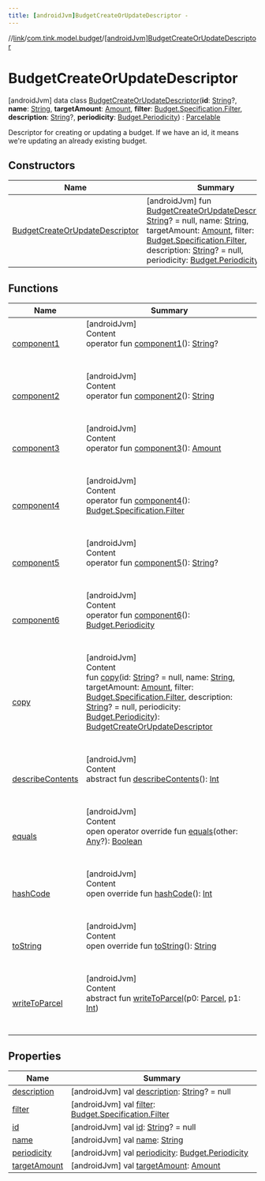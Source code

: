 ```yaml
---
title: [androidJvm]BudgetCreateOrUpdateDescriptor -
---
```

//[link](../../index.md)/[com.tink.model.budget](../index.md)/[[androidJvm]BudgetCreateOrUpdateDescriptor](index.md)



# BudgetCreateOrUpdateDescriptor  
 [androidJvm] data class [BudgetCreateOrUpdateDescriptor](index.md)(**id**: [String](https://kotlinlang.org/api/latest/jvm/stdlib/kotlin/-string/index.html)?, **name**: [String](https://kotlinlang.org/api/latest/jvm/stdlib/kotlin/-string/index.html), **targetAmount**: [Amount](../../com.tink.model.misc/[android-jvm]-amount/index.md), **filter**: [Budget.Specification.Filter](../[android-jvm]-budget/-specification/-filter/index.md), **description**: [String](https://kotlinlang.org/api/latest/jvm/stdlib/kotlin/-string/index.html)?, **periodicity**: [Budget.Periodicity](../[android-jvm]-budget/-periodicity/index.md)) : [Parcelable](https://developer.android.com/reference/kotlin/android/os/Parcelable.html)

Descriptor for creating or updating a budget. If we have an id, it means we're updating an already existing budget.

   


## Constructors  
  
|  Name|  Summary| 
|---|---|
| <a name="com.tink.model.budget/BudgetCreateOrUpdateDescriptor/BudgetCreateOrUpdateDescriptor/#kotlin.String?#kotlin.String#com.tink.model.misc.Amount#com.tink.model.budget.Budget.Specification.Filter#kotlin.String?#com.tink.model.budget.Budget.Periodicity/PointingToDeclaration/"></a>[BudgetCreateOrUpdateDescriptor](-budget-create-or-update-descriptor.md)| <a name="com.tink.model.budget/BudgetCreateOrUpdateDescriptor/BudgetCreateOrUpdateDescriptor/#kotlin.String?#kotlin.String#com.tink.model.misc.Amount#com.tink.model.budget.Budget.Specification.Filter#kotlin.String?#com.tink.model.budget.Budget.Periodicity/PointingToDeclaration/"></a> [androidJvm] fun [BudgetCreateOrUpdateDescriptor](-budget-create-or-update-descriptor.md)(id: [String](https://kotlinlang.org/api/latest/jvm/stdlib/kotlin/-string/index.html)? = null, name: [String](https://kotlinlang.org/api/latest/jvm/stdlib/kotlin/-string/index.html), targetAmount: [Amount](../../com.tink.model.misc/[android-jvm]-amount/index.md), filter: [Budget.Specification.Filter](../[android-jvm]-budget/-specification/-filter/index.md), description: [String](https://kotlinlang.org/api/latest/jvm/stdlib/kotlin/-string/index.html)? = null, periodicity: [Budget.Periodicity](../[android-jvm]-budget/-periodicity/index.md))   <br>


## Functions  
  
|  Name|  Summary| 
|---|---|
| <a name="com.tink.model.budget/BudgetCreateOrUpdateDescriptor/component1/#/PointingToDeclaration/"></a>[component1](component1.md)| <a name="com.tink.model.budget/BudgetCreateOrUpdateDescriptor/component1/#/PointingToDeclaration/"></a>[androidJvm]  <br>Content  <br>operator fun [component1](component1.md)(): [String](https://kotlinlang.org/api/latest/jvm/stdlib/kotlin/-string/index.html)?  <br><br><br>
| <a name="com.tink.model.budget/BudgetCreateOrUpdateDescriptor/component2/#/PointingToDeclaration/"></a>[component2](component2.md)| <a name="com.tink.model.budget/BudgetCreateOrUpdateDescriptor/component2/#/PointingToDeclaration/"></a>[androidJvm]  <br>Content  <br>operator fun [component2](component2.md)(): [String](https://kotlinlang.org/api/latest/jvm/stdlib/kotlin/-string/index.html)  <br><br><br>
| <a name="com.tink.model.budget/BudgetCreateOrUpdateDescriptor/component3/#/PointingToDeclaration/"></a>[component3](component3.md)| <a name="com.tink.model.budget/BudgetCreateOrUpdateDescriptor/component3/#/PointingToDeclaration/"></a>[androidJvm]  <br>Content  <br>operator fun [component3](component3.md)(): [Amount](../../com.tink.model.misc/[android-jvm]-amount/index.md)  <br><br><br>
| <a name="com.tink.model.budget/BudgetCreateOrUpdateDescriptor/component4/#/PointingToDeclaration/"></a>[component4](component4.md)| <a name="com.tink.model.budget/BudgetCreateOrUpdateDescriptor/component4/#/PointingToDeclaration/"></a>[androidJvm]  <br>Content  <br>operator fun [component4](component4.md)(): [Budget.Specification.Filter](../[android-jvm]-budget/-specification/-filter/index.md)  <br><br><br>
| <a name="com.tink.model.budget/BudgetCreateOrUpdateDescriptor/component5/#/PointingToDeclaration/"></a>[component5](component5.md)| <a name="com.tink.model.budget/BudgetCreateOrUpdateDescriptor/component5/#/PointingToDeclaration/"></a>[androidJvm]  <br>Content  <br>operator fun [component5](component5.md)(): [String](https://kotlinlang.org/api/latest/jvm/stdlib/kotlin/-string/index.html)?  <br><br><br>
| <a name="com.tink.model.budget/BudgetCreateOrUpdateDescriptor/component6/#/PointingToDeclaration/"></a>[component6](component6.md)| <a name="com.tink.model.budget/BudgetCreateOrUpdateDescriptor/component6/#/PointingToDeclaration/"></a>[androidJvm]  <br>Content  <br>operator fun [component6](component6.md)(): [Budget.Periodicity](../[android-jvm]-budget/-periodicity/index.md)  <br><br><br>
| <a name="com.tink.model.budget/BudgetCreateOrUpdateDescriptor/copy/#kotlin.String?#kotlin.String#com.tink.model.misc.Amount#com.tink.model.budget.Budget.Specification.Filter#kotlin.String?#com.tink.model.budget.Budget.Periodicity/PointingToDeclaration/"></a>[copy](copy.md)| <a name="com.tink.model.budget/BudgetCreateOrUpdateDescriptor/copy/#kotlin.String?#kotlin.String#com.tink.model.misc.Amount#com.tink.model.budget.Budget.Specification.Filter#kotlin.String?#com.tink.model.budget.Budget.Periodicity/PointingToDeclaration/"></a>[androidJvm]  <br>Content  <br>fun [copy](copy.md)(id: [String](https://kotlinlang.org/api/latest/jvm/stdlib/kotlin/-string/index.html)? = null, name: [String](https://kotlinlang.org/api/latest/jvm/stdlib/kotlin/-string/index.html), targetAmount: [Amount](../../com.tink.model.misc/[android-jvm]-amount/index.md), filter: [Budget.Specification.Filter](../[android-jvm]-budget/-specification/-filter/index.md), description: [String](https://kotlinlang.org/api/latest/jvm/stdlib/kotlin/-string/index.html)? = null, periodicity: [Budget.Periodicity](../[android-jvm]-budget/-periodicity/index.md)): [BudgetCreateOrUpdateDescriptor](index.md)  <br><br><br>
| <a name="android.os/Parcelable/describeContents/#/PointingToDeclaration/"></a>[describeContents](../../com.tink.service.provider/[android-jvm]-provider-filter/index.md#%5Bandroid.os%2FParcelable%2FdescribeContents%2F%23%2FPointingToDeclaration%2F%5D%2FFunctions%2F-586840090)| <a name="android.os/Parcelable/describeContents/#/PointingToDeclaration/"></a>[androidJvm]  <br>Content  <br>abstract fun [describeContents](../../com.tink.service.provider/[android-jvm]-provider-filter/index.md#%5Bandroid.os%2FParcelable%2FdescribeContents%2F%23%2FPointingToDeclaration%2F%5D%2FFunctions%2F-586840090)(): [Int](https://kotlinlang.org/api/latest/jvm/stdlib/kotlin/-int/index.html)  <br><br><br>
| <a name="kotlin/Any/equals/#kotlin.Any?/PointingToDeclaration/"></a>[equals](../../com.tink.service.user/[android-jvm]-user-profile-service-impl/index.md#%5Bkotlin%2FAny%2Fequals%2F%23kotlin.Any%3F%2FPointingToDeclaration%2F%5D%2FFunctions%2F-586840090)| <a name="kotlin/Any/equals/#kotlin.Any?/PointingToDeclaration/"></a>[androidJvm]  <br>Content  <br>open operator override fun [equals](../../com.tink.service.user/[android-jvm]-user-profile-service-impl/index.md#%5Bkotlin%2FAny%2Fequals%2F%23kotlin.Any%3F%2FPointingToDeclaration%2F%5D%2FFunctions%2F-586840090)(other: [Any](https://kotlinlang.org/api/latest/jvm/stdlib/kotlin/-any/index.html)?): [Boolean](https://kotlinlang.org/api/latest/jvm/stdlib/kotlin/-boolean/index.html)  <br><br><br>
| <a name="kotlin/Any/hashCode/#/PointingToDeclaration/"></a>[hashCode](../../com.tink.service.user/[android-jvm]-user-profile-service-impl/index.md#%5Bkotlin%2FAny%2FhashCode%2F%23%2FPointingToDeclaration%2F%5D%2FFunctions%2F-586840090)| <a name="kotlin/Any/hashCode/#/PointingToDeclaration/"></a>[androidJvm]  <br>Content  <br>open override fun [hashCode](../../com.tink.service.user/[android-jvm]-user-profile-service-impl/index.md#%5Bkotlin%2FAny%2FhashCode%2F%23%2FPointingToDeclaration%2F%5D%2FFunctions%2F-586840090)(): [Int](https://kotlinlang.org/api/latest/jvm/stdlib/kotlin/-int/index.html)  <br><br><br>
| <a name="kotlin/Any/toString/#/PointingToDeclaration/"></a>[toString](../../com.tink.service.user/[android-jvm]-user-profile-service-impl/index.md#%5Bkotlin%2FAny%2FtoString%2F%23%2FPointingToDeclaration%2F%5D%2FFunctions%2F-586840090)| <a name="kotlin/Any/toString/#/PointingToDeclaration/"></a>[androidJvm]  <br>Content  <br>open override fun [toString](../../com.tink.service.user/[android-jvm]-user-profile-service-impl/index.md#%5Bkotlin%2FAny%2FtoString%2F%23%2FPointingToDeclaration%2F%5D%2FFunctions%2F-586840090)(): [String](https://kotlinlang.org/api/latest/jvm/stdlib/kotlin/-string/index.html)  <br><br><br>
| <a name="android.os/Parcelable/writeToParcel/#android.os.Parcel#kotlin.Int/PointingToDeclaration/"></a>[writeToParcel](../../com.tink.service.provider/[android-jvm]-provider-filter/index.md#%5Bandroid.os%2FParcelable%2FwriteToParcel%2F%23android.os.Parcel%23kotlin.Int%2FPointingToDeclaration%2F%5D%2FFunctions%2F-586840090)| <a name="android.os/Parcelable/writeToParcel/#android.os.Parcel#kotlin.Int/PointingToDeclaration/"></a>[androidJvm]  <br>Content  <br>abstract fun [writeToParcel](../../com.tink.service.provider/[android-jvm]-provider-filter/index.md#%5Bandroid.os%2FParcelable%2FwriteToParcel%2F%23android.os.Parcel%23kotlin.Int%2FPointingToDeclaration%2F%5D%2FFunctions%2F-586840090)(p0: [Parcel](https://developer.android.com/reference/kotlin/android/os/Parcel.html), p1: [Int](https://kotlinlang.org/api/latest/jvm/stdlib/kotlin/-int/index.html))  <br><br><br>


## Properties  
  
|  Name|  Summary| 
|---|---|
| <a name="com.tink.model.budget/BudgetCreateOrUpdateDescriptor/description/#/PointingToDeclaration/"></a>[description](description.md)| <a name="com.tink.model.budget/BudgetCreateOrUpdateDescriptor/description/#/PointingToDeclaration/"></a> [androidJvm] val [description](description.md): [String](https://kotlinlang.org/api/latest/jvm/stdlib/kotlin/-string/index.html)? = null   <br>
| <a name="com.tink.model.budget/BudgetCreateOrUpdateDescriptor/filter/#/PointingToDeclaration/"></a>[filter](filter.md)| <a name="com.tink.model.budget/BudgetCreateOrUpdateDescriptor/filter/#/PointingToDeclaration/"></a> [androidJvm] val [filter](filter.md): [Budget.Specification.Filter](../[android-jvm]-budget/-specification/-filter/index.md)   <br>
| <a name="com.tink.model.budget/BudgetCreateOrUpdateDescriptor/id/#/PointingToDeclaration/"></a>[id](id.md)| <a name="com.tink.model.budget/BudgetCreateOrUpdateDescriptor/id/#/PointingToDeclaration/"></a> [androidJvm] val [id](id.md): [String](https://kotlinlang.org/api/latest/jvm/stdlib/kotlin/-string/index.html)? = null   <br>
| <a name="com.tink.model.budget/BudgetCreateOrUpdateDescriptor/name/#/PointingToDeclaration/"></a>[name](name.md)| <a name="com.tink.model.budget/BudgetCreateOrUpdateDescriptor/name/#/PointingToDeclaration/"></a> [androidJvm] val [name](name.md): [String](https://kotlinlang.org/api/latest/jvm/stdlib/kotlin/-string/index.html)   <br>
| <a name="com.tink.model.budget/BudgetCreateOrUpdateDescriptor/periodicity/#/PointingToDeclaration/"></a>[periodicity](periodicity.md)| <a name="com.tink.model.budget/BudgetCreateOrUpdateDescriptor/periodicity/#/PointingToDeclaration/"></a> [androidJvm] val [periodicity](periodicity.md): [Budget.Periodicity](../[android-jvm]-budget/-periodicity/index.md)   <br>
| <a name="com.tink.model.budget/BudgetCreateOrUpdateDescriptor/targetAmount/#/PointingToDeclaration/"></a>[targetAmount](target-amount.md)| <a name="com.tink.model.budget/BudgetCreateOrUpdateDescriptor/targetAmount/#/PointingToDeclaration/"></a> [androidJvm] val [targetAmount](target-amount.md): [Amount](../../com.tink.model.misc/[android-jvm]-amount/index.md)   <br>

